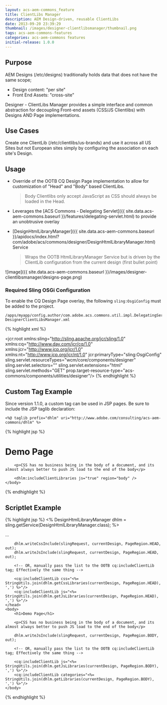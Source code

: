 ```yaml
---
layout: acs-aem-commons_feature
title: ClientLibs Manager
description: AEM Design-driven, reusable ClientLibs
date: 2013-09-20 23:39:29
thumbnail: /images/designer-clientlibsmanager/thumbnail.png
tags: acs-aem-commons-features
categories: acs-aem-commons features
initial-release: 1.0.0
---
```


## Purpose

AEM Designs (/etc/designs) traditionally holds data that does not have the same scope;

* Design content: "per site"
* Front End Assets: "cross-site"

Designer - ClientLibs Manager provides a simple interface and common abstraction for decoupling Front-end assets (CSS/JS Clientlibs) with Designs AND Page implementations.

## Use Cases

Create one ClientLib (/etc/clientlibs/us-brands) and use it across all US Sites but not European sites simply by configuring the association on each site's Design.

## Usage

- Override of the OOTB CQ Design Page implementation to allow for customization of "Head" and "Body" based ClientLibs.

  > Body Clientlibs only accept JavaScript as CSS should always be loaded in the Head.

- Leverages the [ACS Commons - Delegating Servlet]({{ site.data.acs-aem-commons.baseurl }}/features/delegating-servlet.html) to provide an unobtrusive overlay

- [DesignHtmlLibraryManager]({{ site.data.acs-aem-commons.baseurl }}/apidocs/index.html?com/adobe/acs/commons/designer/DesignHtmlLibraryManager.html) Service

  > Wraps the OOTB HtmlLibraryManager Service but is driven by the ClientLib configuration from the current design (first bullet point)

![image]({{ site.data.acs-aem-commons.baseurl }}/images/designer-clientlibsmanager/designs-page.png)

### Required Sling OSGi Configuration

To enable the CQ Design Page overlay, the following `sling:OsgiConfig` must be added to the project.

    /apps/myapp/config.author/com.adobe.acs.commons.util.impl.DelegatingServletFactoryImpl-DesignerClientLibsManager.xml

{% highlight xml %}
<?xml version="1.0" encoding="UTF-8"?>
<jcr:root xmlns:sling="http://sling.apache.org/jcr/sling/1.0" xmlns:cq="http://www.day.com/jcr/cq/1.0" xmlns:jcr="http://www.jcp.org/jcr/1.0" xmlns:nt="http://www.jcp.org/jcr/nt/1.0"
    jcr:primaryType="sling:OsgiConfig"
    sling.servlet.resourceTypes="wcm/core/components/designer"
    sling.servlet.selectors=""
    sling.servlet.extensions="html"
    sling.servlet.methods="GET"
    prop.target-resource-type="acs-commons/components/utilities/designer"/>
{% endhighlight %}

## Custom Tag Example

Since version 1.1.0, a custom tag can be used in JSP pages. Be sure to include the JSP taglib declaration:

    <%@ taglib prefix="dhlm" uri="http://www.adobe.com/consulting/acs-aem-commons/dhlm" %>

{% highlight jsp %}
<!DOCTYPE html>
<html>
    <head>
        <title>Demo Page</title>
        <dhlm:includeClientLibraries css="true" js="true" region="head" />
    </head>
    <body>
        <h1>Demo Page</h1>

        <p>CSS has no business being in the body of a document, and its almost always better to push JS load to the end of the body</p>

        <dhlm:includeClientLibraries js="true" region="body" />
    </body>
</html>
{% endhighlight %}


## Scriptlet Example

{% highlight jsp %}
<% DesignHtmlLibraryManager dhlm = sling.getService(DesignHtmlLibraryManager.class); %>

<!DOCTYPE html>
<html>
    <head>
        <title>Demo Page</title>
        ...

        dhlm.writeCssInclude(slingRequest, currentDesign, PageRegion.HEAD, out);
        dhlm.writeJsInclude(slingRequest, currentDesign, PageRegion.HEAD, out);

        <!-- OR, manually pass the list to the OOTB cq:includeClientLib tag; Effectively the same thing -->

        <cq:includeClientLib css="<%= StringUtils.join(dhlm.getCssLibraries(currentDesign, PageRegion.HEAD), ',') %>"/>
        <cq:includeClientLib js="<%= StringUtils.join(dhlm.getJsLibraries(currentDesign, PageRegion.HEAD), ',') %>"/>
    </head>
    <body>
        <h1>Demo Page</h1>

        <p>CSS has no business being in the body of a document, and its almost always better to push JS load to the end of the body</p>

        dhlm.writeJsInclude(slingRequest, currentDesign, PageRegion.BODY, out);

        <!-- OR, manually pass the list to the OOTB cq:includeClientLib tag; Effectively the same thing -->

        <cq:includeClientLib js="<%= StringUtils.join(dhlm.getJsLibraries(currentDesign, PageRegion.BODY), ',') %>"/>
        <cq:includeClientLib categories="<%= StringUtils.join(dhlm.getLibraries(currentDesign, PageRegion.BODY), ',') %>"/>
    </body>
</html>
{% endhighlight %}
